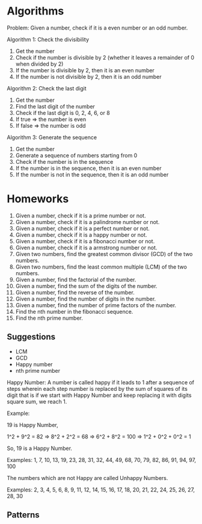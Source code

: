 # Algorithms

Problem: Given a number, check if it is a even number or an odd number.

Algorithm 1: Check the divisibility

1. Get the number
2. Check if the number is divisible by 2 (whether it leaves a remainder of 0 when divided by 2)
3. If the number is divisible by 2, then it is an even number
4. If the number is not divisible by 2, then it is an odd number

Algorithm 2: Check the last digit

1. Get the number
2. Find the last digit of the number
3. Check if the last digit is 0, 2, 4, 6, or 8
4. If true => the number is even
5. If false => the number is odd

Algorithm 3: Generate the sequence

1. Get the number
2. Generate a sequence of numbers starting from 0
3. Check if the number is in the sequence
4. If the number is in the sequence, then it is an even number
5. If the number is not in the sequence, then it is an odd number

# Homeworks

1. Given a number, check if it is a prime number or not.
2. Given a number, check if it is a palindrome number or not.
3. Given a number, check if it is a perfect number or not.
4. Given a number, check if it is a happy number or not.
5. Given a number, check if it is a fibonacci number or not.
6. Given a number, check if it is a armstrong number or not.
7. Given two numbers, find the greatest common divisor (GCD) of the two numbers.
8. Given two numbers, find the least common multiple (LCM) of the two numbers.
9. Given a number, find the factorial of the number.
10. Given a number, find the sum of the digits of the number.
11. Given a number, find the reverse of the number.
12. Given a number, find the number of digits in the number.
13. Given a number, find the number of prime factors of the number.
14. Find the nth number in the fibonacci sequence.
15. Find the nth prime number.

## Suggestions

- LCM
- GCD
- Happy number
- nth prime number

Happy Number: A number is called happy if it leads to 1 after a sequence of steps wherein each step number is replaced by the sum of squares of its digit that is if we start with Happy Number and keep replacing it with digits square sum, we reach 1.

Example:

19 is Happy Number,

1^2 + 9^2 = 82 => 8^2 + 2^2 = 68 => 6^2 + 8^2 = 100 => 1^2 + 0^2 + 0^2 = 1

So, 19 is a Happy Number.

Examples: 1, 7, 10, 13, 19, 23, 28, 31, 32, 44, 49, 68, 70, 79, 82, 86, 91, 94, 97, 100

The numbers which are not Happy are called Unhappy Numbers.

Examples: 2, 3, 4, 5, 6, 8, 9, 11, 12, 14, 15, 16, 17, 18, 20, 21, 22, 24, 25, 26, 27, 28, 30

## Patterns
